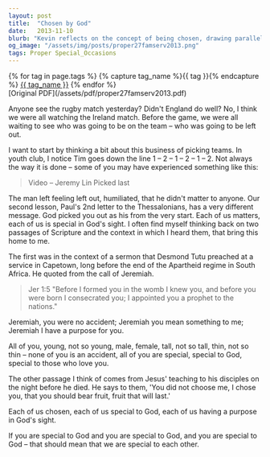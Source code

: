 ```yaml
---
layout: post
title:  "Chosen by God"
date:   2013-11-10
blurb: "Kevin reflects on the concept of being chosen, drawing parallels between the selection process in sports and God's selection of individuals. He emphasizes that everyone is special and has a purpose in God's eyes, using Paul's second letter to the Thessalonians and the call of Jeremiah as scriptural references. The sermon reassures that we are all chosen by God, and therefore, should be special to one another."
og_image: "/assets/img/posts/proper27famserv2013.png"
tags: Proper Special_Occasions
---    
```

<div class="tag-pills">
  {% for tag in page.tags %}
    {% capture tag_name %}{{ tag }}{% endcapture %}
    <a href="{{ site.baseurl }}/tag/{{ tag_name | slugify }}" class="tag-pill">{{ tag_name }}</a>
  {% endfor %}
</div>
[Original PDF](/assets/pdf/proper27famserv2013.pdf)

Anyone see the rugby match yesterday?
Didn't England do well? No, I think we were all watching the Ireland match.
Before the game, we were all waiting to see who was going to be on the team – who was going to be left out.

I want to start by thinking a bit about this business of picking teams. In youth club, I notice Tim goes down the line 1 – 2 – 1 – 2 – 1 – 2. Not always the way it is done – some of you may have experienced something like this:

> Video – Jeremy Lin Picked last

The man left feeling left out, humiliated, that he didn't matter to anyone. Our second lesson, Paul's 2nd letter to the Thessalonians, has a very different message. God picked you out as his from the very start. Each of us matters, each of us is special in God's sight. I often find myself thinking back on two passages of Scripture and the context in which I heard them, that bring this home to me.

The first was in the context of a sermon that Desmond Tutu preached at a service in Capetown, long before the end of the Apartheid regime in South Africa. He quoted from the call of Jeremiah.

> Jer 1:5 "Before I formed you in the womb I knew you,
and before you were born I consecrated you;
I appointed you a prophet to the nations."

Jeremiah, you were no accident; Jeremiah you mean something to me; Jeremiah I have a purpose for you.

All of you, young, not so young, male, female, tall, not so tall, thin, not so thin – none of you is an accident, all of you are special, special to God, special to those who love you.

The other passage I think of comes from Jesus' teaching to his disciples on the night before he died. He says to them, 'You did not choose me, I chose you, that you should bear fruit, fruit that will last.'

Each of us chosen, each of us special to God, each of us having a purpose in God's sight.

If you are special to God and you are special to God, and you are special to God – that should mean that we are special to each other.
